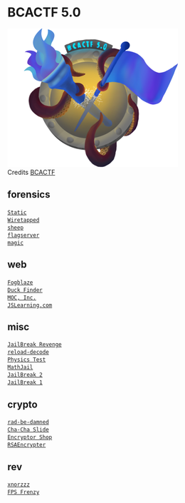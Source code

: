 # BCACTF 5.0

![sdfsdf](logo.png)
<br/>Credits [BCACTF](https://bcactf.com/)

## forensics
[`Static`](forensics/static/README.md)\
[`Wiretapped`](forensics/wiretapped/README.md)\
[`sheep`](forensics/sheep/README.md)\
[`flagserver`](forensics/flagserver/README.md)\
[`magic`](forensics/magic/README.md)

## web
[`Fogblaze`](web/fogblaze/README.md)\
[`Duck Finder`](web/duckfinder/README.md)\
[`MOC, Inc.`](web/moc_inc/README.md)\
[`JSLearning.com`](web/jslearning/README.md)

## misc
[`JailBreak Revenge`](misc/jailbreak/README.md)\
[`reload-decode`](misc/reload_code/README.md)\
[`Physics Test`](misc/physics_test/README.md)\
[`MathJail`](misc/mathjail/README.md)\
[`JailBreak 2`](misc/jailbreak/README.md)\
[`JailBreak 1`](misc/jailbreak/README.md)

## crypto
[`rad-be-damned`](crypto/rad_be_damned/README.md)\
[`Cha-Cha Slide`](crypto/cha_cha_slide/README.md)\
[`Encryptor Shop`](crypto/encryptor_shop/README.md)\
[`RSAEncrypter`](crypto/rsa_encrypter/README.md)

## rev
[`xnorzzz`](rev/xnorzzz/README.md)\
[`FPS Frenzy`](rev/fps_frenzy/README.md)